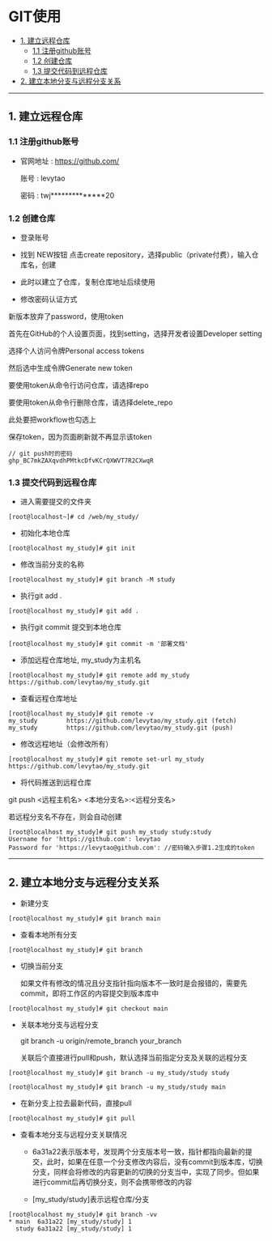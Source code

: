 # GIT使用

* [1. 建立远程仓库](#1.%20%E5%BB%BA%E7%AB%8B%E8%BF%9C%E7%A8%8B%E4%BB%93%E5%BA%93)
  * [1.1 注册github账号](#1.1%20%E6%B3%A8%E5%86%8Cgithub%E8%B4%A6%E5%8F%B7)
  * [1.2 创建仓库](#1.2%20%E5%88%9B%E5%BB%BA%E4%BB%93%E5%BA%93)
  * [1.3 提交代码到远程仓库](#1.3%20%E6%8F%90%E4%BA%A4%E4%BB%A3%E7%A0%81%E5%88%B0%E8%BF%9C%E7%A8%8B%E4%BB%93%E5%BA%93)
* [2. 建立本地分支与远程分支关系](#2.%20%E5%BB%BA%E7%AB%8B%E6%9C%AC%E5%9C%B0%E5%88%86%E6%94%AF%E4%B8%8E%E8%BF%9C%E7%A8%8B%E5%88%86%E6%94%AF%E5%85%B3%E7%B3%BB)

---

## 1. 建立远程仓库

### 1.1 注册github账号

* 官网地址 : <https://github.com/>
  
  账号 : levytao

  密码 : twj**************20

### 1.2 创建仓库

* 登录账号

* 找到 NEW按钮 点击create repository，选择public（private付费），输入仓库名，创建

* 此时以建立了仓库，复制仓库地址后续使用

* 修改密码认证方式

新版本放弃了password，使用token

首先在GitHub的个人设置页面，找到setting，选择开发者设置Developer setting

选择个人访问令牌Personal access tokens

然后选中生成令牌Generate new token

要使用token从命令行访问仓库，请选择repo

要使用token从命令行删除仓库，请选择delete_repo

此处要把workflow也勾选上

保存token，因为页面刷新就不再显示该token

```linux
// git push时的密码
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
```

### 1.3 提交代码到远程仓库

* 进入需要提交的文件夹

```linux
[root@localhost~]# cd /web/my_study/
```

* 初始化本地仓库

```linux
[root@localhost my_study]# git init
```

* 修改当前分支的名称

```linux
[root@localhost my_study]# git branch -M study
```

* 执行git add .

```linux
[root@localhost my_study]# git add .
```

* 执行git commit 提交到本地仓库

```linux
[root@localhost my_study]# git commit -m '部署文档'
```

* 添加远程仓库地址, my_study为主机名

```linux
[root@localhost my_study]# git remote add my_study https://github.com/levytao/my_study.git
```

* 查看远程仓库地址

```linux
[root@localhost my_study]# git remote -v
my_study        https://github.com/levytao/my_study.git (fetch)
my_study        https://github.com/levytao/my_study.git (push)
```

* 修改远程地址（会修改所有）

```linux
[root@localhost my_study]# git remote set-url my_study https://github.com/levytao/my_study.git
```

* 将代码推送到远程仓库

git push <远程主机名> <本地分支名>:<远程分支名>

若远程分支名不存在，则会自动创建

```linux
[root@localhost my_study]# git push my_study study:study
Username for 'https://github.com': levytao
Password for 'https://levytao@github.com': //密码输入步骤1.2生成的token
```

---

## 2. 建立本地分支与远程分支关系

* 新建分支

```linux
[root@localhost my_study]# git branch main
```

* 查看本地所有分支

```linux
[root@localhost my_study]# git branch
```

* 切换当前分支

  如果文件有修改的情况且分支指针指向版本不一致时是会报错的，需要先commit，即将工作区的内容提交到版本库中

```linux
[root@localhost my_study]# git checkout main
```

* 关联本地分支与远程分支

  git branch -u origin/remote_branch your_branch

  关联后个直接进行pull和push，默认选择当前指定分支及关联的远程分支

```linux
[root@localhost my_study]# git branch -u my_study/study study

[root@localhost my_study]# git branch -u my_study/study main
```

* 在新分支上拉去最新代码，直接pull

```linux
[root@localhost my_study]# git pull
```

* 查看本地分支与远程分支关联情况
  
  * 6a31a22表示版本号，发现两个分支版本号一致，指针都指向最新的提交，此时，如果在任意一个分支修改内容后，没有commit到版本库，切换分支，同样会将修改的内容更新的切换的分支当中，实现了同步。但如果进行commit后再切换分支，则不会携带修改的内容

  * [my_study/study]表示远程仓库/分支

```linux
[root@localhost my_study]# git branch -vv
* main  6a31a22 [my_study/study] 1
  study 6a31a22 [my_study/study] 1
```
